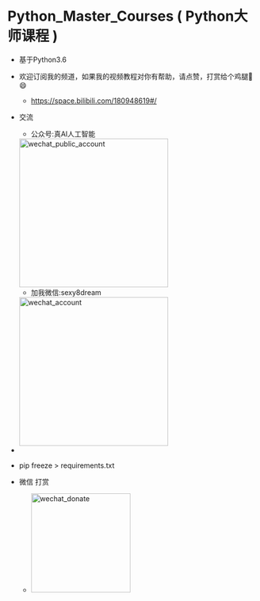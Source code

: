 # Python_Master_Courses ( Python大师课程 ) 


- 基于Python3.6




- 欢迎订阅我的频道，如果我的视频教程对你有帮助，请点赞，打赏给个鸡腿:poultry_leg: :smile:
    - https://space.bilibili.com/180948619#/

    
- 交流
    - 公众号:真AI人工智能
    <img src="http://images7n.dark.net.cn/true_ai_wxpa.jpg" width = "300" height = "300" alt="wechat_public_account"  />

    - 加我微信:sexy8dream
    <img src="http://images7n.dark.net.cn/sexy8dream.jpg" width = "300" height = "300" alt="wechat_account"  />
- 
- pip freeze > requirements.txt

- 微信 打赏
    - <img src="data/wechat_donate.jpg" width = "200" height = "200" alt="wechat_donate"  />
